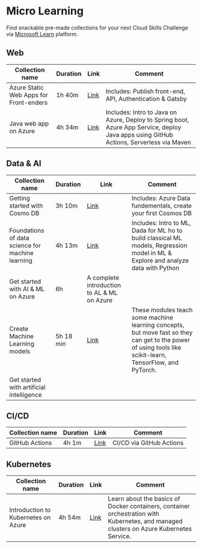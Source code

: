 # Micro Learning
Find snackable pre-made collections for your next Cloud Skills Challenge via [Microsoft Learn](https://docs.microsoft.com/en-us/learn/) platform. 

## Web
| Collection name | Duration | Link | Comment |
| --- | --- | --- | --- |
| Azure Static Web Apps for Front-enders | 1h 40m | [Link](https://docs.microsoft.com/en-us/users/sherrylist/collections/w7xxhp8eqgqd38)| Includes: Publish front-end, API, Authentication & Gatsby |
| Java web app on Azure | 4h 34m | [Link](https://docs.microsoft.com/en-us/users/sherrylist/collections/77eeh7g8q51ykq)| Includes: Intro to Java on Azure, Deploy to Spring boot, Azure App Service, deploy Java apps using GitHub Actions, Serverless via Maven |


<!-- Copy/paste this template: | Collection_NAME | Duration (Xh Xm) | URL | Comments about the collection/Learning path | -->


## Data & AI

| Collection name | Duration | Link | Comment |
| --- | --- | --- | --- |
| Getting started with Cosmo DB | 3h 10m | [Link](https://docs.microsoft.com/en-us/users/sherrylist/collections/y377fjg43qppx1) | Includes: Azure Data fundementals, create your first Cosmos DB|
| Foundations of data science for machine learning | 4h 13m | [Link](https://docs.microsoft.com/en-us/users/sherrylist/collections/5x55b3343pw6de?source=learn) | Includes: Intro  to ML, Dada for ML ho to build classical ML models, Regression model in ML & Explore and analyze data with Python |
| Get started with AI & ML on Azure | 6h | A complete introduction to AL & ML on Azure| 
| Create Machine Learning models | 5h 18 min | [Link](https://docs.microsoft.com/en-us/users/henkboelman/collections/88kcgeyox1nqz) | These modules teach some machine learning concepts, but move fast so they can get to the power of using tools like scikit-learn, TensorFlow, and PyTorch. |
| Get started with artificial intelligence | 


<!-- Copy/paste this template: | Collection_NAME | Duration (Xh Xm) | URL | Comments about the collection/Learning path | -->

## CI/CD
| Collection name | Duration | Link | Comment |
| --- | --- | --- | --- |
| GitHub Actions | 4h 1m | [Link](https://docs.microsoft.com/en-us/users/sherrylist/collections/g6jjs0x78nq332) | CI/CD via GitHub Actions | 

<!-- Copy/paste this template: | Collection_NAME | Duration (Xh Xm) | URL | Comments about the collection/Learning path | -->

## Kubernetes
| Collection name | Duration | Link | Comment |
| --- | --- | --- | --- |
| Introduction to Kubernetes on Azure | 4h 54m | [Link](https://docs.microsoft.com/en-us/learn/paths/intro-to-kubernetes-on-azure/)| Learn about the basics of Docker containers, container orchestration with Kubernetes, and managed clusters on Azure Kubernetes Service.|

<!-- Copy/paste this template: | Collection_NAME | Duration (Xh Xm) | URL | Comments about the collection/Learning path | -->

